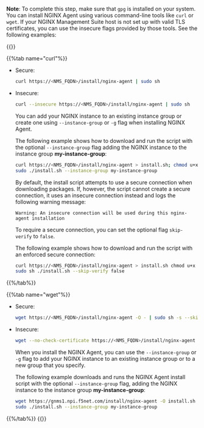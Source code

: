 **Note**: To complete this step, make sure that `gpg` is installed on your system. You can install NGINX Agent using various command-line tools like `curl` or `wget`. If your NGINX Management Suite host is not set up with valid TLS certificates, you can use the insecure flags provided by those tools. See the following examples:

{{<tabs name="install-agent-api">}}

{{%tab name="curl"%}}

- Secure:

  ```bash
  curl https://<NMS_FQDN>/install/nginx-agent | sudo sh
  ```

- Insecure:

  ```bash
  curl --insecure https://<NMS_FQDN>/install/nginx-agent | sudo sh
  ```

  You can add your NGINX instance to an existing instance group or create one using `--instance-group` or `-g` flag when installing NGINX Agent.

  The following example shows how to download and run the script with the optional `--instance-group` flag adding the NGINX instance to the instance group **my-instance-group**:

  ```bash
  curl https://<NMS_FQDN>/install/nginx-agent > install.sh; chmod u+x install.sh
  sudo ./install.sh --instance-group my-instance-group
  ```

  By default, the install script attempts to use a secure connection when downloading packages. If, however, the script cannot create a secure connection, it uses an insecure connection instead and logs the following warning message:

  ``` text
  Warning: An insecure connection will be used during this nginx-agent installation
  ```

  To require a secure connection, you can set the optional flag `skip-verify` to `false`.

  The following example shows how to download and run the script with an enforced secure connection:

  ```bash
  curl https://<NMS_FQDN>/install/nginx-agent > install.sh chmod u+x install.sh; chmod u+x install.sh
  sudo sh ./install.sh --skip-verify false
  ```

{{%/tab%}}

{{%tab name="wget"%}}


- Secure:

  ```bash
  wget https://<NMS_FQDN>/install/nginx-agent -O - | sudo sh -s --skip-verify false
  ```

- Insecure:

  ```bash
  wget --no-check-certificate https://<NMS_FQDN>/install/nginx-agent -O - | sudo sh
  ```

   When you install the NGINX Agent, you can use the  `--instance-group` or `-g` flag to add your NGINX instance to an existing instance group or to a new group that you specify.

   The following example downloads and runs the NGINX Agent install script with the optional `--instance-group` flag, adding the NGINX instance to the instance group **my-instance-group**:

   ```bash
   wget https://gnms1.npi.f5net.com/install/nginx-agent -O install.sh ; chmod u+x install.sh
   sudo ./install.sh --instance-group my-instance-group
   ```


{{%/tab%}}
{{</tabs>}}

<!-- Do not remove. Keep this code at the bottom of the include -->
<!-- DOCS-1031 -->
